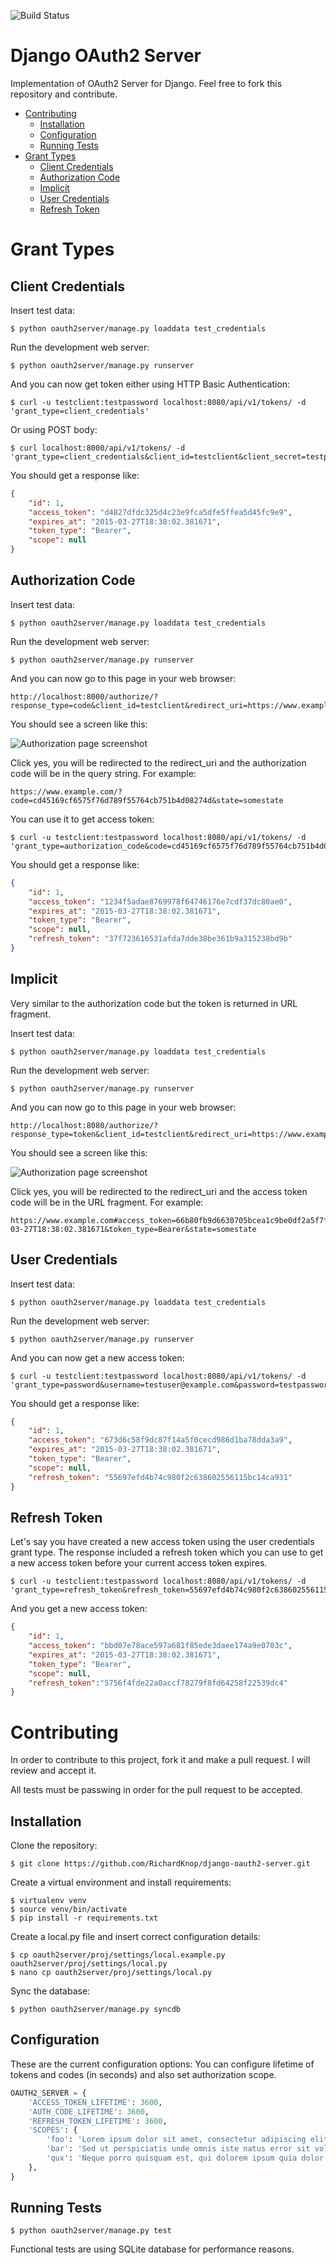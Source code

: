 ![Build Status](https://travis-ci.org/RichardKnop/django-oauth2-server.svg?branch=master)

Django OAuth2 Server
====================

Implementation of OAuth2 Server for Django. Feel free to fork this repository and contribute.

- [Contributing](https://github.com/RichardKnop/django-oauth2-server#contributing)
    - [Installation](https://github.com/RichardKnop/django-oauth2-server#installation)
    - [Configuration](https://github.com/RichardKnop/django-oauth2-server#configuration)
    - [Running Tests](https://github.com/RichardKnop/django-oauth2-server#running-tests)
- [Grant Types](https://github.com/RichardKnop/django-oauth2-server#grant-types)
    - [Client Credentials](https://github.com/RichardKnop/django-oauth2-server#client-credentials)
    - [Authorization Code](https://github.com/RichardKnop/django-oauth2-server#authorization-code)
    - [Implicit](https://github.com/RichardKnop/django-oauth2-server#implicit)
    - [User Credentials](https://github.com/RichardKnop/django-oauth2-server#user-credentials)
    - [Refresh Token](https://github.com/RichardKnop/django-oauth2-server#refresh-token)


Grant Types
===========

Client Credentials
------------------

Insert test data:

```
$ python oauth2server/manage.py loaddata test_credentials
```

Run the development web server:

```
$ python oauth2server/manage.py runserver
```

And you can now get token either using HTTP Basic Authentication:

```
$ curl -u testclient:testpassword localhost:8080/api/v1/tokens/ -d 'grant_type=client_credentials'
```

Or using POST body:

```
$ curl localhost:8000/api/v1/tokens/ -d 'grant_type=client_credentials&client_id=testclient&client_secret=testpassword'
```

You should get a response like:

```json
{
    "id": 1,
    "access_token": "d4827dfdc325d4c23e9fca5dfe5ffea5d45fc9e9",
    "expires_at": "2015-03-27T18:38:02.381671",
    "token_type": "Bearer",
    "scope": null
}
```

Authorization Code
------------------

Insert test data:

```
$ python oauth2server/manage.py loaddata test_credentials
```

Run the development web server:

```
$ python oauth2server/manage.py runserver
```

And you can now go to this page in your web browser:

```
http://localhost:8000/authorize/?response_type=code&client_id=testclient&redirect_uri=https://www.example.com&state=somestate
```

You should see a screen like this:

![Authorization page screenshot](https://github.com/RichardKnop/django-oauth2-server/blob/master/assets/authorize_screenshot.png)

Click yes, you will be redirected to the redirect_uri and the authorization code will be in the query string. For example:

```
https://www.example.com/?code=cd45169cf6575f76d789f55764cb751b4d08274d&state=somestate
```

You can use it to get access token:

```
$ curl -u testclient:testpassword localhost:8080/api/v1/tokens/ -d 'grant_type=authorization_code&code=cd45169cf6575f76d789f55764cb751b4d08274d'
```

You should get a response like:

```json
{
    "id": 1,
    "access_token": "1234f5adae8769978f64746176e7cdf37dc80ae0",
    "expires_at": "2015-03-27T18:38:02.381671",
    "token_type": "Bearer",
    "scope": null,
    "refresh_token": "37f723616531afda7dde38be361b9a315238bd9b"
}
```

Implicit
--------

Very similar to the authorization code but the token is returned in URL fragment.

Insert test data:

```
$ python oauth2server/manage.py loaddata test_credentials
```

Run the development web server:

```
$ python oauth2server/manage.py runserver
```

And you can now go to this page in your web browser:

```
http://localhost:8080/authorize/?response_type=token&client_id=testclient&redirect_uri=https://www.example.com&state=somestate
```

You should see a screen like this:

![Authorization page screenshot](https://github.com/RichardKnop/django-oauth2-server/blob/master/assets/authorize_screenshot.png)

Click yes, you will be redirected to the redirect_uri and the access token code will be in the URL fragment. For example:

```
https://www.example.com#access_token=66b80fb9d6630705bcea1c9be0df2a5f7f7a52bf&expires_at=2015-03-27T18:38:02.381671&token_type=Bearer&state=somestate
```

User Credentials
----------------

Insert test data:

```
$ python oauth2server/manage.py loaddata test_credentials
```

Run the development web server:

```
$ python oauth2server/manage.py runserver
```

And you can now get a new access token:

```
$ curl -u testclient:testpassword localhost:8080/api/v1/tokens/ -d 'grant_type=password&username=testuser@example.com&password=testpassword'
```

You should get a response like:

```json
{
    "id": 1,
    "access_token": "673d6c58f9dc87f14a5f0cecd986d1ba78dda3a9",
    "expires_at": "2015-03-27T18:38:02.381671",
    "token_type": "Bearer",
    "scope": null,
    "refresh_token": "55697efd4b74c980f2c638602556115bc14ca931"
}
```

Refresh Token
-------------

Let's say you have created a new access token using the user credentials grant type. The response included a refresh token which you can use to get a new access token before your current access token expires.

```
$ curl -u testclient:testpassword localhost:8080/api/v1/tokens/ -d 'grant_type=refresh_token&refresh_token=55697efd4b74c980f2c638602556115bc14ca931'
```

And you get a new access token:

```json
{
    "id": 1,
    "access_token": "bbd07e78ace597a681f85ede3daee174a9e0703c",
    "expires_at": "2015-03-27T18:38:02.381671",
    "token_type": "Bearer",
    "scope": null,
    "refresh_token":"5756f4fde22a0accf78279f8fd64258f22539dc4"
}
```

Contributing
============

In order to contribute to this project, fork it and make a pull request. I will review and accept it.

All tests must be passwing in order for the pull request to be accepted.

Installation
------------

Clone the repository:

```
$ git clone https://github.com/RichardKnop/django-oauth2-server.git
```

Create a virtual environment and install requirements:

```
$ virtualenv venv
$ source venv/bin/activate
$ pip install -r requirements.txt
```

Create a local.py file and insert correct configuration details:

```
$ cp oauth2server/proj/settings/local.example.py oauth2server/proj/settings/local.py
$ nano cp oauth2server/proj/settings/local.py
```

Sync the database:

```
$ python oauth2server/manage.py syncdb
```

Configuration
-------------

These are the current configuration options: You can configure lifetime of tokens and codes (in seconds) and also set authorization scope.

```python
OAUTH2_SERVER = {
    'ACCESS_TOKEN_LIFETIME': 3600,
    'AUTH_CODE_LIFETIME': 3600,
    'REFRESH_TOKEN_LIFETIME': 3600,
    'SCOPES': {
        'foo': 'Lorem ipsum dolor sit amet, consectetur adipiscing elit.',
        'bar': 'Sed ut perspiciatis unde omnis iste natus error sit voluptatem accusantium doloremque laudantium.',
        'qux': 'Neque porro quisquam est, qui dolorem ipsum quia dolor sit amet.',
    },
}
```

Running Tests
-------------

```
$ python oauth2server/manage.py test
```

Functional tests are using SQLite database for performance reasons.